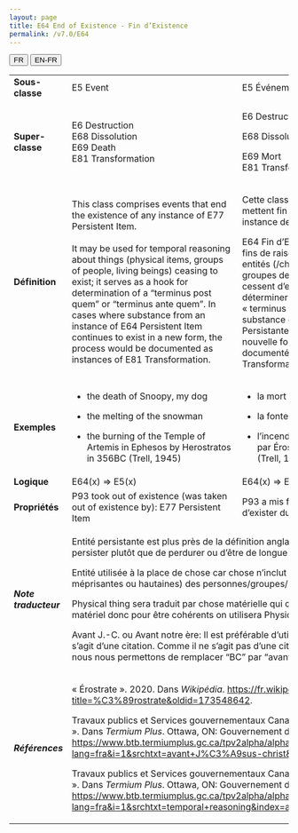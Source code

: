 ```yaml
---
layout: page
title: E64 End of Existence - Fin d’Existence
permalink: /v7.0/E64
---
```


<div class="lang-buttons">
  <button id="fr" class="activate">FR</button>
  <button id="en-fr">EN-FR</button>
</div>

<table>
<tbody>
<tr class="odd">
<td><strong>Sous-classe</strong></td>
<td class="en">E5 Event</td>
<td>E5 Événement (/Évènement)</td>
</tr>
<tr class="even">
<td><strong>Super-classe</strong></td>
<td class="en">E6 Destruction<br />
E68 Dissolution<br />
E69 Death<br />
E81 Transformation</td>
<td><p>E6 Destruction</p>
<p>E68 Dissolution</p>
<p>E69 Mort<br />
E81 Transformation</p></td>
</tr>
<tr class="odd">
<td><strong>Définition</strong></td>
<td class="en">This class comprises events that end the existence of any instance of E77 Persistent Item.<br />
<br />
It may be used for temporal reasoning about things (physical items, groups of people, living beings) ceasing to exist; it serves as a hook for determination of a “terminus post quem” or “terminus ante quem”. In cases where substance from an instance of E64 Persistent Item continues to exist in a new form, the process would be documented as instances of E81 Transformation.</td>
<td><p>Cette classe comprend les événements qui mettent fin à l’existence de n’importe quelle instance de E77 Entité Persistante.</p>
<p>E64 Fin d’Existence peut être utilisée à des fins de raisonnement temporel sur des entités (/choses?) (entités matérielles, groupes de personnes, êtres vivants) qui cessent d’exister; cette classe permet de déterminer le « terminus post quem » ou le « terminus ante quem ». Dans les cas où la substance d’une instance de E77 Entité Persistante continue d’exister dans une nouvelle forme, le processus serait documenté comme des instances de E81 Transformation.</p></td>
</tr>
<tr class="even">
<td><strong>Exemples</strong></td>
<td class="en"><ul>
<li><p>the death of Snoopy, my dog</p></li>
<li><p>the melting of the snowman</p></li>
<li><p>the burning of the Temple of Artemis in Ephesos by Herostratos in 356BC (Trell, 1945)</p></li>
</ul></td>
<td><ul>
<li><p>la mort de Snoopy, mon chien</p></li>
<li><p>la fonte du bonhomme de neige</p></li>
<li><p>l’incendie du Temple d’Artémis à Éphèse par Érostrate en 356 avant notre ère (Trell, 1945)</p></li>
</ul></td>
</tr>
<tr class="odd">
<td><strong>Logique</strong></td>
<td class="en">E64(x) ⇒ E5(x)</td>
<td>E64(x) ⇒ E5(x)</td>
</tr>
<tr class="even">
<td><strong>Propriétés</strong></td>
<td class="en">P93 took out of existence (was taken out of existence by): E77 Persistent Item</td>
<td>P93 a mis fin à l’existence de (a cessé d’exister du fait de): E77 Entité Persistante</td>
</tr>
<tr class="odd">
<td><strong><em>Note traducteur</em></strong></td>
<td colspan="2"><p>Entité persistante est plus près de la définition anglaise qui porte sur le fait de persister plutôt que de perdurer ou d’être de longue durée.</p>
<p>Entité utilisée à la place de chose car chose n’inclut pas (à l’exception de désignation méprisantes ou hautaines) des personnes/groupes/humains.</p>
<p>Physical thing sera traduit par chose matérielle qui comprend Physical Object-Objet matériel donc pour être cohérents on utilisera Physical Item - entité matérielle.</p>
<p>Avant J.-C. ou Avant notre ère: Il est préférable d’utiliser avant notre ère, mais il s’agit d’une citation. Comme il ne s’agit pas d’une citation, mais d’une paraphrase, nous nous permettons de remplacer “BC” par “avant notre ère”.</p></td>

</tr>
<tr class="even">
<td><strong><em>Références</em></strong></td>
<td colspan="2"><p>« Érostrate ». 2020. Dans <em>Wikipédia</em>. <a href="https://fr.wikipedia.org/w/index.php?title=%C3%89rostrate&amp;oldid=173548642"><span class="underline">https://fr.wikipedia.org/w/index.php?title=%C3%89rostrate&amp;oldid=173548642</span></a>.</p>
<p>Travaux publics et Services gouvernementaux Canada. 1997. « avant Jésus-Christ ». Dans <em>Termium Plus</em>. Ottawa, ON: Gouvernement du Canada. <a href="https://www.btb.termiumplus.gc.ca/tpv2alpha/alpha-fra.html?lang=fra&amp;i=1&amp;srchtxt=avant+J%C3%A9sus-christ&amp;codom2nd_wet=1#resultrecs"><span class="underline">https://www.btb.termiumplus.gc.ca/tpv2alpha/alpha-fra.html?lang=fra&amp;i=1&amp;srchtxt=avant+J%C3%A9sus-christ&amp;codom2nd_wet=1#resultrecs</span></a>.</p>
<p>Travaux publics et Services gouvernementaux Canada. 2009. « temporal reasoning ». Dans <em>Termium Plus</em>. Ottawa, ON: Gouvernement du Canada. <a href="https://www.btb.termiumplus.gc.ca/tpv2alpha/alpha-fra.html?lang=fra&amp;i=1&amp;srchtxt=temporal+reasoning&amp;index=alt&amp;codom2nd_wet=1#resultrecs"><span class="underline">https://www.btb.termiumplus.gc.ca/tpv2alpha/alpha-fra.html?lang=fra&amp;i=1&amp;srchtxt=temporal+reasoning&amp;index=alt&amp;codom2nd_wet=1#resultrecs</span></a>.</p></td>

</tr>
</tbody>
</table>
